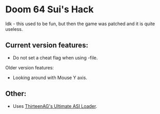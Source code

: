 # Doom 64 Sui's Hack
Idk - this used to be fun, but then the game was patched and it is quite useless.

Current version features:
-------
* Do not set a cheat flag when using -file.

Older version features:
* Looking around with Mouse Y axis. 

Other:
-------
* Uses [ThirteenAG's Ultimate ASI Loader](https://github.com/ThirteenAG/Ultimate-ASI-Loader).
